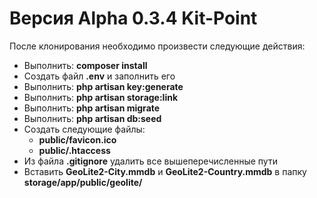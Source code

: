 <h1>Версия Alpha 0.3.4 Kit-Point</h1>

<p>После клонирования необходимо произвести следующие действия:</p>
<ul>
    <li>
        Выполнить: <strong>composer install</strong>
    </li>
    <li>
        Создать файл <strong>.env</strong> и заполнить его
    </li>
    <li>
        Выполнить: <strong>php artisan key:generate</strong>
    </li>
    <li>
        Выполнить: <strong>php artisan storage:link</strong>
    </li>
    <li>
        Выполнить: <strong>php artisan migrate</strong>
    </li>  
    <li>
        Выполнить: <strong>php artisan db:seed</strong>
    </li>     
    <li>
        Создать следующие файлы:
        <ul>
            <li>
                <strong>public/favicon.ico</strong>
            </li>
            <li>
                <strong>public/.htaccess</strong>
            </li>                       
        </ul>        
    </li>
    <li>
        Из файла <strong>.gitignore</strong> удалить все вышеперечисленные пути
    </li>
    <li>Вставить <strong>GeoLite2-City.mmdb</strong> и <strong>GeoLite2-Country.mmdb</strong> в папку <strong>storage/app/public/geolite/</strong>
    </li>
</ul>
